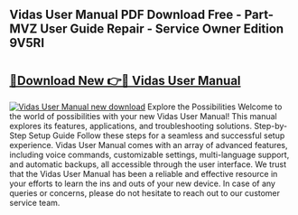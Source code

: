 ## Vidas User Manual PDF Download Free - Part-MVZ User Guide Repair - Service Owner Edition 9V5RI

# <h2><a href="http://cf13426.oget.top/?id=Vidas+User+Manual">🔗Download New 👉🔴 Vidas User Manual</a></h2>

[![Vidas User Manual new download](https://i.imgur.com/5g1atiW.png)](http://cf13426.oget.top/?id=Vidas+User+Manual)
Explore the Possibilities Welcome to the world of possibilities with your new Vidas User Manual! This manual explores its features, applications, and troubleshooting solutions. Step-by-Step Setup Guide Follow these steps for a seamless and successful setup experience. Vidas User Manual comes with an array of advanced features, including voice commands, customizable settings, multi-language support, and automatic backups, all accessible through the user interface. We trust that the Vidas User Manual has been a reliable and effective resource in your efforts to learn the ins and outs of your new device. In case of any queries or concerns, please do not hesitate to reach out to our customer service team.
